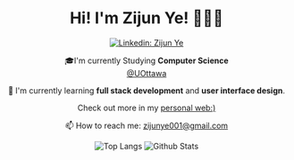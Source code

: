 
<div align="center">

# Hi! I'm Zijun Ye! 👩🏼‍💻 
[![Linkedin: Zijun Ye](https://img.shields.io/badge/-Zijun-blue?style=flat-square&logo=Linkedin&logoColor=white&link=https://www.linkedin.com/in/zijunye/)](https://www.linkedin.com/in/zijunye/)

🎓I'm currently Studying **Computer Science**  
<a href src="https://www.uottawa.ca/en">@UOttawa</a>
  
📑 I'm currently learning **full stack development** and **user interface design**.
  
Check out more in my <a href src="https://zijunye.github.io/zijun/"> personal web:)</a> 
  
📫 How to reach me: <a href src ="https://mail.google.com/mail/u/0/#inbox/FMfcgzGkXmWhzWmfGZKxsqLBFQFTVJfk?compose=CllgCJZZzkHdDKvKrhvpVxRFJMNfvSjNjrlJcsXKZdcTqVFLDhSVdpZmsCJwKtMxvfbbHjcNKgV"> zijunye001@gmail.com</a>


![Top Langs](https://github-readme-stats.vercel.app/api/top-langs/?username=ZijunYe&hide=TeX&layout=compact)
![Github Stats](https://github-readme-stats.vercel.app/api?username=ZijunYe&count_private=true&show_icons=true&include_all_commits=true)
